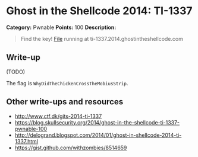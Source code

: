 # Ghost in the Shellcode 2014: TI-1337

**Category:** Pwnable
**Points:** 100
**Description:**

> Find the key! [File](https://github.com/ctfs/write-ups/blob/master/ghost-in-the-shellcode-2014/ti-1337/ti-5b1ab693bc0298f8da4b22612d1a7683ed55d93a) running at ti-1337.2014.ghostintheshellcode.com

## Write-up

(TODO)

The flag is `WhyDidTheChickenCrossTheMobiusStrip`.

## Other write-ups and resources

* <http://www.ctf.dk/gits-2014-ti-1337>
* <https://blog.skullsecurity.org/2014/ghost-in-the-shellcode-ti-1337-pwnable-100>
* <http://delogrand.blogspot.com/2014/01/ghost-in-shellcode-2014-ti-1337.html>
* <https://gist.github.com/withzombies/8514659>
